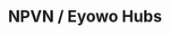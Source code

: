 ---
title: NPVN / Eyowo Hubs
country: Nigeria
city: Lagos
full_address: |-
    #8 Oduduwa Close, <br />
    Ikeja GRA, Ikeja,
    Lagos.
image: /uploads/offices/offices-01.jpg
brief_description: |-
    Squarespace’s 98,000-square-foot headquarters are located in Manhattan’s West Village at 8 Clarkson Street. The office fills three floors, in addition to a dedicated lobby and roof deck, within the historic Maltz Building.
position: 3
---